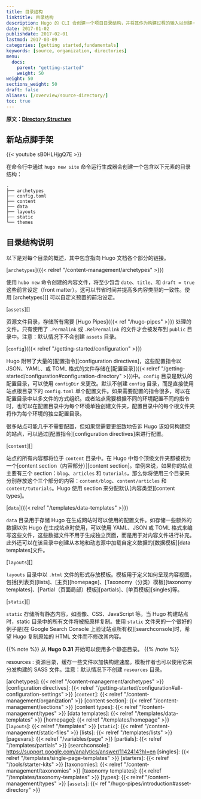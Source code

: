 ```yaml
---
title: 目录结构
linktitle: 目录结构
description: Hugo 的 CLI 会创建一个项目目录结构，并将其作为构建过程的输入以创建一个完整的网站。
date: 2017-01-02
publishdate: 2017-02-01
lastmod: 2017-03-09
categories: [getting started,fundamentals]
keywords: [source, organization, directories]
menu:
  docs:
    parent: "getting-started"
    weight: 50
weight: 50
sections_weight: 50
draft: false
aliases: [/overview/source-directory/]
toc: true
---
```


**原文：[Directory Structure](https://gohugo.io/getting-started/directory-structure/)**

## 新站点脚手架

{{< youtube sB0HLHjgQ7E >}}

在命令行中通过 `hugo new site` 命令运行生成器会创建一个包含以下元素的目录结构：

```
.
├── archetypes
├── config.toml
├── content
├── data
├── layouts
├── static
└── themes
```


## 目录结构说明

以下是对每个目录的概述，其中包含指向 Hugo 文档各个部分的链接。

[`archetypes`]({{< relref "/content-management/archetypes" >}})

使用 `hubo new` 命令创建的内容文件，将至少包含 `date`、`title`、和 `draft = true` 这些前言设定（front matter）。这可以节省时间并提高多内容类型的一致性。使用 [archetypes][] 可以自定义预置的前沿设定。

[`assets`][]

资源文件目录，存储所有需要 [Hugo Pipes]({{< ref "/hugo-pipes" >}}) 处理的文件。只有使用了 `.Permalink` 或 `.RelPermalink` 的文件才会被发布到 `public` 目录中。注意：默认情况下不会创建 `assets` 目录。

[`config`]({{< relref "/getting-started/configuration" >}})

Hugo 附带了大量的[配置指令][configuration directives]，这些配置指令以 JSON、YAML、或 TOML 格式的文件存储在[配置目录]({{< relref "/getting-started/configuration#configuration-directory" >}})中。`config` 目录是默认的配置目录，可以使用 `configDir` 来更改。默认不创建 `config` 目录，而是直接使用站点根目录下的 `config.toml` 单个配置文件。如果需要配置的指令很多，可以在配置目录中以多文件的方式组织。或者站点需要根据不同的环境配置不同的指令时，也可以在配置目录中为每个环境单独创建文件夹，配置目录中的每个根文件夹将作为每个环境的独立配置目录。

很多站点可能几乎不需要配置，但如果您需要更细致地告诉 Hugo 该如何构建您的站点，可以通过[配置指令][configuration directives]来进行配置。


[`content`][]

站点的所有内容都将位于 `content` 目录中。在 Hugo 中每个顶级文件夹都被视为一个[content section（内容部分）][content section]。举例来说，如果你的站点主要有三个 section：`blog`、`articles` 和 `tutorials`，那么你将使用三个目录来分别存放这个三个部分的内容：`content/blog`、`content/articles` 和 `content/tutorials`。Hugo 使用 section 来分配默认[内容类型][content types]。

[`data`]({{< relref "/templates/data-templates" >}})

`data` 目录用于存储 Hugo 在生成网站时可以使用的配置文件。如存储一些额外的数据以供 Hugo 在生成站点时使用，可以使用 YAML、JSON 或 TOML 格式来编写这些文件，这些数据文件不用于生成独立页面，而是用于对内容文件进行补充。此外还可以在该目录中创建从本地和动态源中加载自定义数据的[数据模板][data templates]文件。


[`layouts`][]

`layouts` 目录中以 `.html` 文件的形式存放模板。模板用于定义如何呈现内容视图，包括[列表页][lists]、[主页][homepage]、[Taxonomy（分类）模板][taxonomy templates]、[Partial（页面局部）模板][partials]、[单页模板][singles]等。


[`static`][]

`static` 存储所有静态内容，如图像、CSS、JavaScript 等。当 Hugo 构建站点时，static 目录中的所有文件将被按原样复制。使用 `static` 文件夹的一个很好的例子是[在 Google Search Console 上验证站点所有权][searchconsole]时，希望 Hugo 复制原始的 HTML 文件而不修改其内容。


{{% note %}}
从 **Hugo 0.31** 开始可以使用多个静态目录。
{{% /note %}}

resources
: 资源目录，缓存一些文件以加快构建速度。模板作者也可以使用它来分发构建的 SASS 文件。注意：默认情况下不创建 `resources` 目录。


[archetypes]: {{< relref "/content-management/archetypes" >}}
[configuration directives]: {{< relref "/getting-started/configuration#all-configuration-settings" >}}
[`content`]: {{< relref "/content-management/organization" >}}
[content section]: {{< relref "/content-management/sections" >}}
[content types]: {{< relref "/content-management/types" >}}
[data templates]: {{< relref "/templates/data-templates" >}}
[homepage]: {{< relref "/templates/homepage" >}}
[`layouts`]: {{< relref "/templates" >}}
[`static`]: {{< relref "/content-management/static-files" >}}
[lists]: {{< relref "/templates/lists" >}}
[pagevars]: {{< relref "/variables/page" >}}
[partials]: {{< relref "/templates/partials" >}}
[searchconsole]: https://support.google.com/analytics/answer/1142414?hl=en
[singles]: {{< relref "/templates/single-page-templates" >}}
[starters]: {{< relref "/tools/starter-kits" >}}
[taxonomies]: {{< relref "/content-management/taxonomies" >}}
[taxonomy templates]: {{< relref "/templates/taxonomy-templates" >}}
[types]: {{< relref "/content-management/types" >}}
[`assets`]: {{< ref "/hugo-pipes/introduction#asset-directory" >}}
